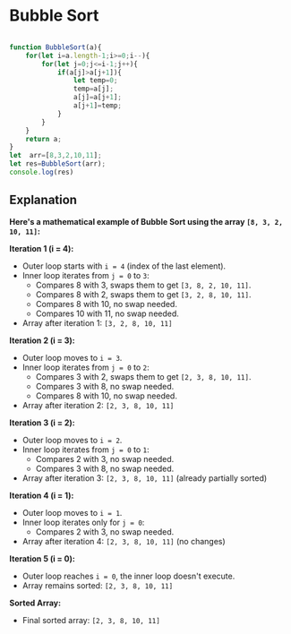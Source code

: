 # **Bubble Sort**
```javascript 

function BubbleSort(a){
    for(let i=a.length-1;i>=0;i--){
        for(let j=0;j<=i-1;j++){
            if(a[j]>a[j+1]){
                let temp=0;
                temp=a[j];
                a[j]=a[j+1];
                a[j+1]=temp;
            }
        }
    }
    return a;
}
let  arr=[8,3,2,10,11];
let res=BubbleSort(arr);
console.log(res)
```


## **Explanation**

**Here's a mathematical example of Bubble Sort using the array `[8, 3, 2, 10, 11]`:**

**Iteration 1 (i = 4):**

- Outer loop starts with `i = 4` (index of the last element).
- Inner loop iterates from `j = 0` to `3`:
    - Compares 8 with 3, swaps them to get `[3, 8, 2, 10, 11]`.
    - Compares 8 with 2, swaps them to get `[3, 2, 8, 10, 11]`.
    - Compares 8 with 10, no swap needed.
    - Compares 10 with 11, no swap needed.
- Array after iteration 1: `[3, 2, 8, 10, 11]`

**Iteration 2 (i = 3):**

- Outer loop moves to `i = 3`.
- Inner loop iterates from `j = 0` to `2`:
    - Compares 3 with 2, swaps them to get `[2, 3, 8, 10, 11]`.
    - Compares 3 with 8, no swap needed.
    - Compares 8 with 10, no swap needed.
- Array after iteration 2: `[2, 3, 8, 10, 11]`

**Iteration 3 (i = 2):**

- Outer loop moves to `i = 2`.
- Inner loop iterates from `j = 0` to `1`:
    - Compares 2 with 3, no swap needed.
    - Compares 3 with 8, no swap needed.
- Array after iteration 3: `[2, 3, 8, 10, 11]` (already partially sorted)

**Iteration 4 (i = 1):**

- Outer loop moves to `i = 1`.
- Inner loop iterates only for `j = 0`:
    - Compares 2 with 3, no swap needed.
- Array after iteration 4: `[2, 3, 8, 10, 11]` (no changes)

**Iteration 5 (i = 0):**

- Outer loop reaches `i = 0`, the inner loop doesn't execute.
- Array remains sorted: `[2, 3, 8, 10, 11]`

**Sorted Array:**

- Final sorted array: `[2, 3, 8, 10, 11]`


